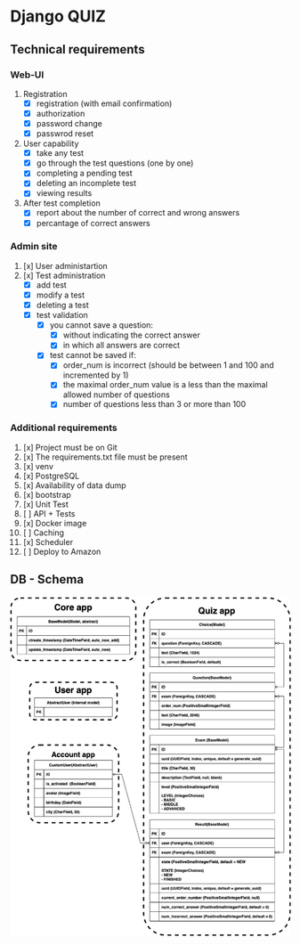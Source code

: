 # Django QUIZ

## Technical requirements
### Web-UI
  1. Registration
      - [x] registration (with email confirmation)
      - [x] authorization
      - [x] password change
      - [x] passwrod reset

  2. User capability
      - [x] take any test
      - [x] go through the test questions (one by one)
      - [x] completing a pending test
      - [x] deleting an incomplete test
      - [x] viewing results

  3. After test completion
      - [x] report about the number of correct and wrong answers
      - [x] percantage of correct answers

### Admin site
  1. [x] User administartion
  2. [x] Test administration
      - [x] add test
      - [x] modify a test
      - [x] deleting a test
      - [x] test validation
        - [x] you cannot save a question:
            - [x] without indicating the correct answer
            - [x] in which all answers are correct
        - [x] test cannot be saved if:
            - [x] order_num is incorrect (should be between 1 and 100 and incremented by 1)
            - [x] the maximal order_num value is a less than the maximal allowed number of questions
            - [x] number of questions less than 3 or more than 100

### Additional requirements
1. [x] Project must be on Git
2. [x] The requirements.txt file must be present
3. [x] venv
4. [x] PostgreSQL
5. [x] Availability of data dump
6. [x] bootstrap
7. [x] Unit Test
8. [ ] API + Tests
9. [x] Docker image
10. [ ] Caching
11. [x] Scheduler
12. [ ] Deploy to Amazon

## DB - Schema
![db](db_schema.jpg)
